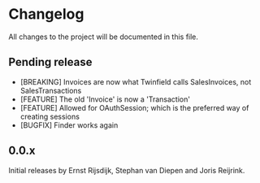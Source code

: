 # Changelog

All changes to the project will be documented in this file.

## Pending release

* [BREAKING] Invoices are now what Twinfield calls SalesInvoices, not SalesTransactions
* [FEATURE] The old 'Invoice' is now a 'Transaction'
* [FEATURE] Allowed for OAuthSession; which is the preferred way of creating sessions
* [BUGFIX] Finder works again

## 0.0.x

Initial releases by Ernst Rijsdijk, Stephan van Diepen and Joris Reijrink.